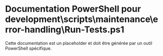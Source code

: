 # Documentation PowerShell pour development\scripts\maintenance\error-handling\Run-Tests.ps1

Cette documentation est un placeholder et doit être générée par un outil PowerShell spécifique.
